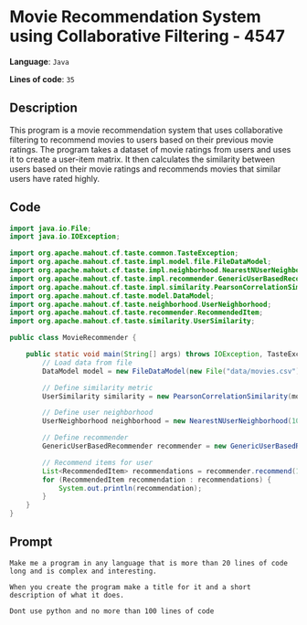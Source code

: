 # Movie Recommendation System using Collaborative Filtering - 4547

**Language**: `Java`

**Lines of code**: `35`

## Description

This program is a movie recommendation system that uses collaborative filtering to recommend movies to users based on their previous movie ratings. The program takes a dataset of movie ratings from users and uses it to create a user-item matrix. It then calculates the similarity between users based on their movie ratings and recommends movies that similar users have rated highly.

## Code

``` Java
import java.io.File;
import java.io.IOException;

import org.apache.mahout.cf.taste.common.TasteException;
import org.apache.mahout.cf.taste.impl.model.file.FileDataModel;
import org.apache.mahout.cf.taste.impl.neighborhood.NearestNUserNeighborhood;
import org.apache.mahout.cf.taste.impl.recommender.GenericUserBasedRecommender;
import org.apache.mahout.cf.taste.impl.similarity.PearsonCorrelationSimilarity;
import org.apache.mahout.cf.taste.model.DataModel;
import org.apache.mahout.cf.taste.neighborhood.UserNeighborhood;
import org.apache.mahout.cf.taste.recommender.RecommendedItem;
import org.apache.mahout.cf.taste.similarity.UserSimilarity;

public class MovieRecommender {

    public static void main(String[] args) throws IOException, TasteException {
        // Load data from file
        DataModel model = new FileDataModel(new File("data/movies.csv"));

        // Define similarity metric
        UserSimilarity similarity = new PearsonCorrelationSimilarity(model);

        // Define user neighborhood
        UserNeighborhood neighborhood = new NearestNUserNeighborhood(10, similarity, model);

        // Define recommender
        GenericUserBasedRecommender recommender = new GenericUserBasedRecommender(model, neighborhood, similarity);

        // Recommend items for user
        List<RecommendedItem> recommendations = recommender.recommend(1, 5);
        for (RecommendedItem recommendation : recommendations) {
            System.out.println(recommendation);
        }
    }
}

```

## Prompt

```
Make me a program in any language that is more than 20 lines of code long and is complex and interesting.

When you create the program make a title for it and a short description of what it does.

Dont use python and no more than 100 lines of code
```